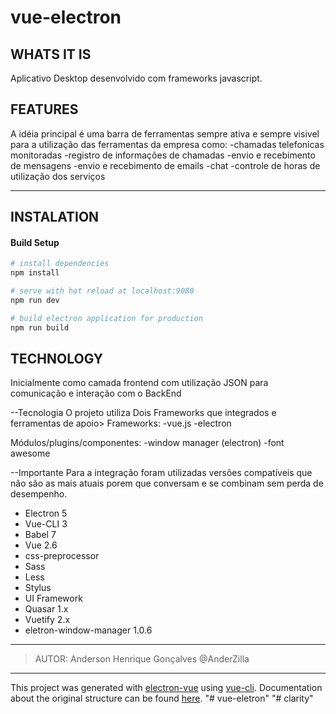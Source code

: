 # vue-electron

## WHATS IT IS
Aplicativo Desktop desenvolvido com frameworks javascript.

## FEATURES

A idéia principal é uma barra de ferramentas sempre ativa e sempre visivel para a utilização das ferramentas da empresa como:
-chamadas telefonicas monitoradas
-registro de informações de chamadas
-envio e recebimento de mensagens 
-envio e recebimento de emails
-chat
-controle de horas de utilização dos serviços

---

## INSTALATION
#### Build Setup

``` bash
# install dependencies
npm install

# serve with hot reload at localhost:9080
npm run dev

# build electron application for production
npm run build
```
## TECHNOLOGY
Inicialmente como camada frontend com utilização JSON para comunicação e interação com o BackEnd

--Tecnologia
O projeto utiliza Dois Frameworks que integrados e ferramentas de apoio>
Frameworks:
-vue.js
-electron

Módulos/plugins/componentes:
-window manager (electron)
-font awesome

--Importante
Para a integração foram utilizadas versões compatíveis que não são as mais atuais porem que conversam e se combinam sem perda de desempenho.
- Electron 5
- Vue-CLI 3
- Babel 7
- Vue 2.6
- css-preprocessor
- Sass
- Less
- Stylus
- UI Framework
- Quasar 1.x
- Vuetify 2.x
- eletron-window-manager 1.0.6

---

>AUTOR: Anderson Henrique Gonçalves @AnderZilla 

---
This project was generated with [electron-vue](https://github.com/SimulatedGREG/electron-vue) using [vue-cli](https://github.com/vuejs/vue-cli). Documentation about the original structure can be found [here](https://simulatedgreg.gitbooks.io/electron-vue/content/index.html).
"# vue-eletron" 
"# clarity" 
